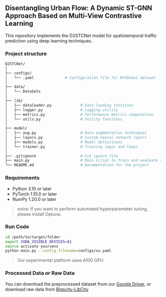 ## Disentangling Urban Flow: A Dynamic ST-GNN Approach Based on Multi-View Contrastive Learning

This repository implements the D2STCNet model for spatiotemporal traffic prediction using deep learning techniques.

### Project structure
```bash
D2STCNet/
│
├── configs/
│   └── .yaml              # Configuration file for NYCBike1 dataset
│
├── data/
│   └── DataSets
│
├── lib/
│   ├── dataloader.py             # Data loading functions
│   ├── logger.py                 # Logging utility
│   ├── metrics.py                # Performance metrics computation
│   └── utils.py                  # Utility functions
│
├── model/
│   ├── aug.py                    # Data augmentation techniques
│   ├── layers.py                 # Custom neural network layers
│   ├── models.py                 # Model definitions
│   └── trainer.py                # Training logic and loops
│
├── .gitignore                    # Git ignore file
├── main.py                       # Main script to train and evaluate the model
└── README.md                     # Documentation for the project
```

### Requirements
* Python 3.10 or later
* PyTorch 1.10.0 or later
* NumPy 1.20.0 or later

> extra: If you want to perform automated hyperparameter tuning, please install Optuna.

### Run Code
```bash
cd /path/to/target/folder
export CUDA_VISIBLE_DEVICES=$1
source activate yourvenv
python main.py --config_filename=configs/xx.yaml
```
> Our experimental platform uses A100 GPU

### Processed Data or Raw Data
You can download the preprocessed dataset from our [Google Driver](https://drive.google.com/drive/folders/1giE8LOXsmobcIoknV9AyigVhezEdisdW?dmr=1&ec=wgc-drive-globalnav-goto&q=sharedwith:public%20parent:1giE8LOXsmobcIoknV9AyigVhezEdisdW), or download raw data from [ Bigscity-LibCity](https://bigscity-libcity-docs.readthedocs.io/en/latest/)


